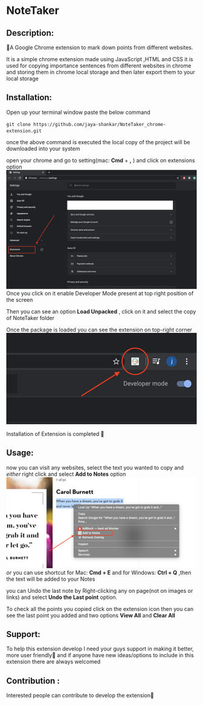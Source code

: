 # NoteTaker


## Description:
  📝A Google Chrome extension to mark down points from different websites.
  
  It is a simple chrome extension made using JavaScript ,HTML and CSS it is used for copying importance sentences from different websites in chrome and storing them in chrome local storage and then later export them to your local storage


## Installation:
  Open up your terminal window paste the below command
  
` git clone https://github.com/jaya-shankar/NoteTaker_chrome-extension.git `

once the above command is executed the local copy of the project will be downloaded into your system

open your chrome and go to setting(mac: __Cmd__ + __,__ ) and click on extensions option 
![Image extension option](/ReadmeImgs/extensionoption.png)
Once you click on it enable Developer Mode present at top right position of the screen

Then you can see an option __Load Unpacked__ , click on it and select the copy of NoteTaker folder

Once the package is loaded you can see the extension on top-right corner
![Image extension icon](/ReadmeImgs/icon.png)

Installation of Extension is completed 🤗


## Usage:

now you can visit any websites, select the text you wanted to copy and *either* right click and select __Add to Notes__ option 
![Image example](/ReadmeImgs/example.png)
*or* you can use shortcut for Mac: __Cmd + E__  and for Windows: __Ctrl + Q__   ,then the text will be added to your Notes

you can Undo the last note by Right-clicking any on page(not on images or links) and select __Undo the Last point__ option.

To check all the points you copied click on the extension icon then you can see the last point you added and two options __View All__ and __Clear All__


## Support:

To help this extension develop I need your guys support in making it better, more user friendly🤝 and if anyone have new ideas/options to  include in this extension there are always welcomed 


## Contribution :
Interested people can contribute to develop the extension🙌





